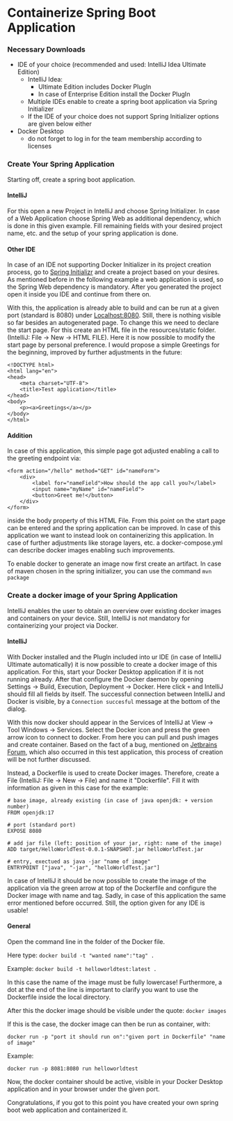 # Containerize Spring Boot Application

### Necessary Downloads

* IDE of your choice (recommended and used: IntelliJ Idea Ultimate Edition)
  * IntelliJ Idea:     
    * Ultimate Edition includes Docker PlugIn
    * In case of Enterprise Edition install the Docker PlugIn
  * Multiple IDEs enable to create a spring boot application via Spring Initializer
  * If the IDE of your choice does not support Spring Initializer options are given below either
* Docker Desktop
  * do not forget to log in for the team membership according to licenses 

### Create Your Spring Application

Starting off, create a spring boot application.

#### IntelliJ
For this open a new Project in IntelliJ and choose Spring 
Initializer. In case of a Web Application choose Spring Web as additional dependency, which is done in this
given example. Fill remaining fields with your desired project name, etc. and the setup of your spring application is done.

#### Other IDE
In case of an IDE not supporting Docker Initializer in its project creation process, go to
[Spring Initializr](https://start.spring.io/) and create a project based on your desires. As mentioned before
in the following example a web application is used, so the Spring Web dependency is mandatory. After you
generated the project open it inside you IDE and continue from there on.

With this, the application is already able to build and can be run at a given port (standard is 8080) under
[Localhost:8080](http://localhost:8080/). Still, there is nothing visible so far besides an autogenerated page. 
To change this we need to declare the start page. For this create an HTML file in the resources/static folder. (IntelliJ: 
File -> New -> HTML FILE). Here it is now possible to modify the start page by personal
preference. I would propose a simple Greetings for the beginning, improved by further adjustments
in the future:

```
<!DOCTYPE html>
<html lang="en">
<head>
    <meta charset="UTF-8">
    <title>Test application</title>
</head>
<body>
    <p><a>Greetings</a></p>
</body>
</html>
```

#### Addition

In case of this application, this simple page got adjusted enabling a call to the greeting
endpoint via:

```
<form action="/hello" method="GET" id="nameForm">
    <div>
        <label for="nameField">How should the app call you?</label>
        <input name="myName" id="nameField">
        <button>Greet me!</button>
    </div>
</form>
```

inside the body property of this HTML File. From this point on the start page can be entered
and the spring application can be improved. In case of this application
we want to instead look on containerizing this application. In case of further adjustments
like storage layers, etc. a docker-compose.yml can describe docker images enabling such 
improvements.

To enable docker to generate an image now first create an artifact. In case of maven chosen in the spring initializer, 
you can use the command ```mvn package```

### Create a docker image of your Spring Application

IntelliJ enables the user to obtain an overview over existing docker images and containers on your device.
Still, IntelliJ is not mandatory for containerizing your project via Docker.

#### IntelliJ
With Docker installed and the PlugIn included into ur IDE (in case of IntelliJ Ultimate automatically)
it is now possible to create a docker image of this application. For this, start your Docker Desktop
application if it is not running already. After that configure the Docker daemon by opening 
Settings -> Build, Execution, Deployment -> Docker. Here click `+` and IntelliJ should fill
all fields by itself. The successful connection between IntelliJ and Docker is visible, by 
a `Connection succesful` message at the bottom of the dialog. 

With this now docker should appear in the Services of IntelliJ at View -> Tool Windows -> Services.
Select the Docker icon and press the green arrow icon to connect to docker. From here you can
pull and push images and create container. Based on the fact of a bug, mentioned on 
[Jetbrains Forum](https://youtrack.jetbrains.com/issue/IDEA-283986/Dockerfile-group-id-1849965015-is-too-big-2097151-Use-STAR-or-PO),
which also occurred in this test application, this process of creation will be not further discussed.

Instead, a Dockerfile is used to create Docker images.
Therefore, create a File (IntelliJ: File -> New -> File) and name it "Dockerfile". Fill it with information as
given in this case for the example:

```
# base image, already existing (in case of java openjdk: + version number)
FROM openjdk:17

# port (standard port)
EXPOSE 8080

# add jar file (left: position of your jar, right: name of the image)
ADD target/HelloWorldTest-0.0.1-SNAPSHOT.jar helloWorldTest.jar

# entry, exectued as java -jar "name of image"
ENTRYPOINT ["java", "-jar", "helloWorldTest.jar"]
```

In case of IntelliJ it should be now possible to create the image of the application via the green arrow at top of the Dockerfile and configure the Docker image with name and tag.
Sadly, in case of this application the same error mentioned before occurred. Still, the option given for any IDE is usable!

#### General
Open the command line in the folder of the Docker file.

Here type: ```docker build -t "wanted name":"tag" .```

Example: ```docker build -t helloworldtest:latest .```

In this case the name of the image must be fully lowercase! Furthermore, a dot at the end of the line
is important to clarify you want to use the Dockerfile inside the local directory.

After this the docker image should be visible under the quote: ```docker images```

If this is the case, the docker image can then be run as container, with:

```docker run -p "port it should run on":"given port in Dockerfile" "name of image"```

Example:

```docker run -p 8081:8080 run helloworldtest```

Now, the docker container should be active, visible in your Docker Desktop application and in your browser
under the given port.

Congratulations, if you got to this point you have created your own spring boot web application and containerized it.